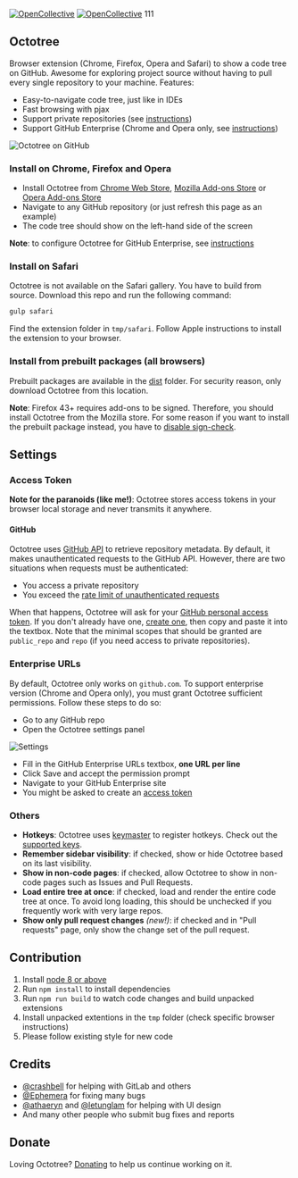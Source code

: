 [![OpenCollective](https://opencollective.com/octotree/backers/badge.svg)](#backers)
[![OpenCollective](https://opencollective.com/octotree/sponsors/badge.svg)](#sponsors)
111
## Octotree
Browser extension (Chrome, Firefox, Opera and Safari) to show a code tree on GitHub. Awesome for exploring project source without having to pull every single repository to your machine. Features:

* Easy-to-navigate code tree, just like in IDEs
* Fast browsing with pjax
* Support private repositories (see [instructions](#access-token))
* Support GitHub Enterprise (Chrome and Opera only, see [instructions](#enterprise-urls))

![Octotree on GitHub](docs/chrome-github.jpg)

### Install on Chrome, Firefox and Opera
* Install Octotree from [Chrome Web Store](https://chrome.google.com/webstore/detail/octotree/bkhaagjahfmjljalopjnoealnfndnagc), [Mozilla Add-ons Store](https://addons.mozilla.org/en-US/firefox/addon/octotree/) or [Opera Add-ons Store](https://addons.opera.com/en/extensions/details/octotree/)
* Navigate to any GitHub repository (or just refresh this page as an example)
* The code tree should show on the left-hand side of the screen

__Note__: to configure Octotree for GitHub Enterprise, see [instructions](#enterprise-urls)

### Install on Safari

Octotree is not available on the Safari gallery. You have to build from source.  Download this repo and run the following command:

```bash
gulp safari
```

Find the extension folder in `tmp/safari`. Follow Apple instructions to install the extension to your browser.

### Install from prebuilt packages (all browsers)

Prebuilt packages are available in the  [dist](https://github.com/ovity/octotree/tree/master/dist) folder. For security reason, only download Octotree from this location.

__Note__: Firefox 43+ requires add-ons to be signed. Therefore, you should install Octotree from the Mozilla store. For some reason if you want to install the prebuilt package instead, you have to [disable sign-check](https://github.com/ovity/octotree/issues/220#issuecomment-166012724).

## Settings
### Access Token

__Note for the paranoids (like me!)__: Octotree stores access tokens in your browser local storage and never transmits it anywhere.

#### GitHub
Octotree uses [GitHub API](https://developer.github.com/v3/) to retrieve repository metadata. By default, it makes unauthenticated requests to the GitHub API. However, there are two situations when requests must be authenticated:

* You access a private repository
* You exceed the [rate limit of unauthenticated requests](https://developer.github.com/v3/#rate-limiting)

When that happens, Octotree will ask for your [GitHub personal access token](https://help.github.com/articles/creating-an-access-token-for-command-line-use). If you don't already have one, [create one](https://github.com/settings/tokens/new), then copy and paste it into the textbox. Note that the minimal scopes that should be granted are `public_repo` and `repo` (if you need access to private repositories).

### Enterprise URLs
By default, Octotree only works on `github.com`. To support enterprise version (Chrome and Opera only), you must grant Octotree sufficient permissions. Follow these steps to do so:

* Go to any GitHub repo
* Open the Octotree settings panel

![Settings](docs/settings.jpg)

* Fill in the GitHub Enterprise URLs textbox, __one URL per line__
* Click Save and accept the permission prompt
* Navigate to your GitHub Enterprise site
* You might be asked to create an [access token](#access-token)

### Others
* __Hotkeys__: Octotree uses [keymaster](https://github.com/madrobby/keymaster) to register hotkeys. Check out the [supported keys](https://github.com/madrobby/keymaster#supported-keys).
* __Remember sidebar visibility__: if checked, show or hide Octotree based on its last visibility.
* __Show in non-code pages__: if checked, allow Octotree to show in non-code pages such as Issues and Pull Requests.
* __Load entire tree at once__: if checked, load and render the entire code tree at once. To avoid long loading, this should be unchecked if you frequently work with very large repos.
* __Show only pull request changes__ _(new!)_: if checked and in "Pull requests" page, only show the change set of the pull request.

## Contribution

1. Install [node 8 or above](https://nodejs.org/en/download/)
1. Run `npm install` to install dependencies
1. Run `npm run build` to watch code changes and build unpacked extensions
1. Install unpacked extentions in the `tmp` folder (check specific browser instructions)
1. Please follow existing style for new code

## Credits
* [@crashbell](https://github.com/crashbell) for helping with GitLab and others
* [@Ephemera](https://github.com/Ephemera) for fixing many bugs
* [@athaeryn](https://github.com/athaeryn) and [@letunglam](https://github.com/letunglam) for helping with UI design
* And many other people who submit bug fixes and reports

## Donate

Loving Octotree? [Donating](https://opencollective.com/octotree) to help us continue working on it.
